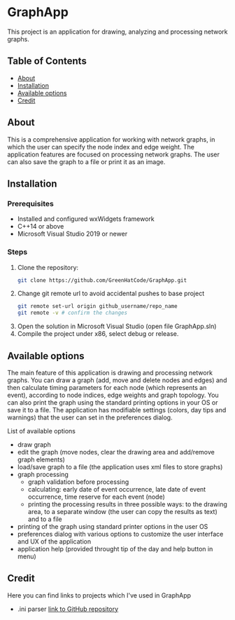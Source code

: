 # GraphApp
This project is an application for drawing, analyzing and processing network graphs.

## Table of Contents

- [About](#about)
- [Installation](#installation)
- [Available options](#available-options)
- [Credit](#credit)

## About

This is a comprehensive application for working with network graphs, in which the user can specify the node index and edge weight. The application features are focused on processing network graphs. The user can also save the graph to a file or print it as an image.

## Installation

### Prerequisites

- Installed and configured wxWidgets framework
- C++14 or above
- Microsoft Visual Studio 2019 or newer

### Steps

1. Clone the repository:
    ```bash
    git clone https://github.com/GreenHatCode/GraphApp.git
    ```
2.  Change git remote url to avoid accidental pushes to base project
    ```bash
    git remote set-url origin github_username/repo_name
    git remote -v # confirm the changes
    ```
3. Open the solution in Microsoft Visual Studio (open file GraphApp.sln)
4. Compile the project under x86, select debug or release. 

## Available options
The main feature of this application is drawing and processing network graphs. You can draw a graph (add, move and delete nodes and edges) and then calculate timing parameters for each node (which represents an event), according to node indices, edge weights and graph topology. You can also print the graph using the standard printing options in your OS or save it to a file. The application has modifiable settings (colors, day tips and warnings) that the user can set in the preferences dialog.

List of available options
- draw graph
- edit the graph (move nodes, clear the drawing area and add/remove graph elements)
- load/save graph to a file (the application uses xml files to store graphs)
- graph processing
    - graph validation before processing
    - calculating: early date of event occurrence, late date of event occurrence, time reserve for each event (node)
    - printing the processing results in three possible ways: to the drawing area, to a separate window (the user can copy the results as text) and to a file
- printing of the graph using standard printer options in the user OS
- preferences dialog with various options to customize the user interface and UX of the application
- application help (provided throught tip of the day and help button in menu)


## Credit
Here you can find links to projects which I've used in GraphApp
- .ini parser [link to GitHub repository](https://github.com/metayeti/mINI/tree/master)


